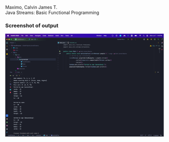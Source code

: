 Maximo, Calvin James T.<br>
Java Streams: Basic Functional Programming<br>

### Screenshot of output
![img.png](img.png)
